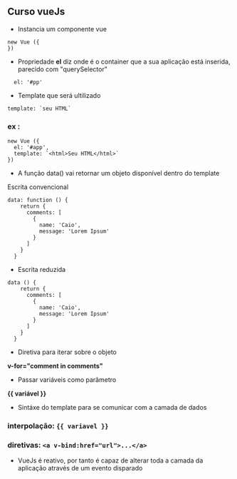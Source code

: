 ## Curso vueJs

- Instancia um componente vue

```
new Vue ({
})
```
- Propriedade __el__ diz onde é o container que a sua aplicação está inserida, parecido com "querySelector"

```
  el: '#pp'
```

- Template que será ultilizado

```
template: `seu HTML`
```
### ex :

```
new Vue ({
  el: '#app',
  template: `<html>Seu HTML</html>`
})
```
- A função data() vai retornar um objeto disponível dentro do template

Escrita convencional
```
data: function () {
    return {
      comments: [
        {
          name: 'Caio',
          message: 'Lorem Ipsum'
        }
      ]
    }
  }
```
- Escrita reduzida
```
data () {
    return {
      comments: [
        {
          name: 'Caio',
          message: 'Lorem Ipsum'
        }
      ]
    }
  }
```
- Diretiva para iterar sobre o objeto

__v-for="comment in comments"__

- Passar variáveis como parâmetro

__{{ variável }}__

- Sintáxe do template para se comunicar com a camada de dados

### interpolação: ```{{ variavel }}```

### diretivas: ```<a v-bind:href="url">...</a>```

- VueJs é reativo, por tanto é capaz de alterar toda a camada da aplicação através de um evento disparado




